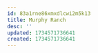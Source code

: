 ```yaml
---
id: 83a1rne86xmxdlcwi2m5k13
title: Murphy Ranch
desc: ''
updated: 1734571736641
created: 1734571736641
---
```

